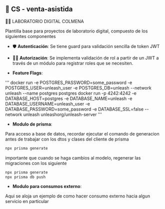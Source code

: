 ## 📗 CS - venta-asistida

🥼🧪 LABORATORIO DIGITAL COLMENA

Plantilla base para proyectos de laboratorio digital, compuesto de los siguientes componentes

- 🛡️ **Autenticación**: Se tiene guard para validación sencilla de token JWT

- 👮‍♂️ **Autorización**: Se implementa validación de rol a partir de un JWT a través de un módulo para registrar roles que se necesiten.

- **Feature Flags**:

'''
docker run -e POSTGRES_PASSWORD=some_password -e POSTGRES_USER=unleash_user -e POSTGRES_DB=unleash --network unleash --name postgres postgres
docker run -p 4242:4242 -e DATABASE_HOST=postgres -e DATABASE_NAME=unleash -e DATABASE_USERNAME=unleash_user -e DATABASE_PASSWORD=some_password -e DATABASE_SSL=false --network unleash unleashorg/unleash-server
'''

- **Modulo de prisma**:

Para acceso a base de datos, recordar ejecutar el comando de generacion antes de trabajar con los dtos y clases del cliente de prisma 

```sh
npx prisma generate
```

importante que cuando se haga cambios al modelo, regenerar las migraciones con los siguiente

```sh
npx prisma generate
npx prisma db push
```

- **Modulo para consumos externo**:

Aqui se aloja un ejemplo de como hacer consumo externo hacia algun servicio en particular